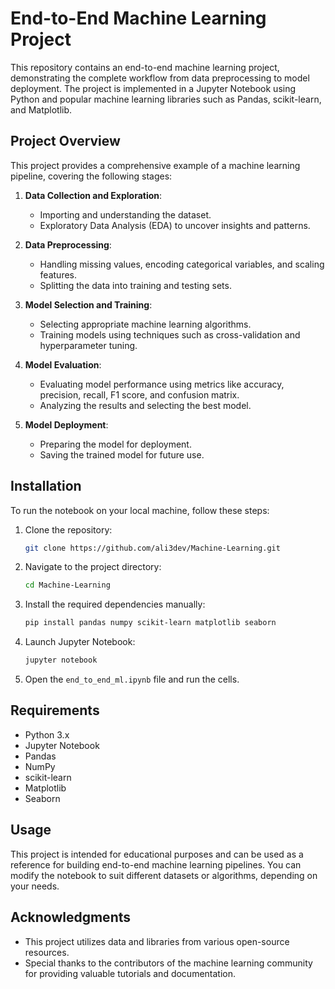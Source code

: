 # End-to-End Machine Learning Project

This repository contains an end-to-end machine learning project, demonstrating the complete workflow from data preprocessing to model deployment. The project is implemented in a Jupyter Notebook using Python and popular machine learning libraries such as Pandas, scikit-learn, and Matplotlib.

## Project Overview

This project provides a comprehensive example of a machine learning pipeline, covering the following stages:

1. **Data Collection and Exploration**: 
   - Importing and understanding the dataset.
   - Exploratory Data Analysis (EDA) to uncover insights and patterns.

2. **Data Preprocessing**:
   - Handling missing values, encoding categorical variables, and scaling features.
   - Splitting the data into training and testing sets.

3. **Model Selection and Training**:
   - Selecting appropriate machine learning algorithms.
   - Training models using techniques such as cross-validation and hyperparameter tuning.

4. **Model Evaluation**:
   - Evaluating model performance using metrics like accuracy, precision, recall, F1 score, and confusion matrix.
   - Analyzing the results and selecting the best model.

5. **Model Deployment**:
   - Preparing the model for deployment.
   - Saving the trained model for future use.

## Installation

To run the notebook on your local machine, follow these steps:

1. Clone the repository:
   ```bash
   git clone https://github.com/ali3dev/Machine-Learning.git
   ```

2. Navigate to the project directory:
   ```bash
   cd Machine-Learning
   ```

3. Install the required dependencies manually:
   ```bash
   pip install pandas numpy scikit-learn matplotlib seaborn
   ```

4. Launch Jupyter Notebook:
   ```bash
   jupyter notebook
   ```

5. Open the `end_to_end_ml.ipynb` file and run the cells.

## Requirements

- Python 3.x
- Jupyter Notebook
- Pandas
- NumPy
- scikit-learn
- Matplotlib
- Seaborn

## Usage

This project is intended for educational purposes and can be used as a reference for building end-to-end machine learning pipelines. You can modify the notebook to suit different datasets or algorithms, depending on your needs.

## Acknowledgments

- This project utilizes data and libraries from various open-source resources.
- Special thanks to the contributors of the machine learning community for providing valuable tutorials and documentation.
